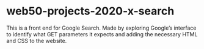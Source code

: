 # web50-projects-2020-x-search

This is a front end for Google Search.  Made by exploring Google’s interface to identify what GET parameters it expects and adding the necessary HTML and CSS to the website. 
